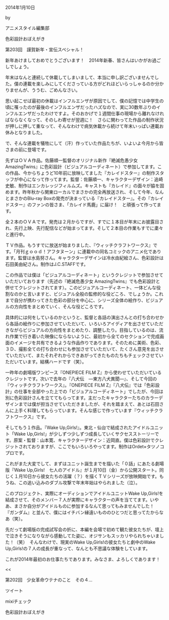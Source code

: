 <!-- source: http://animestyle.jp/2014/01/10/6768/ -->

2014年1月10日

 

 by 

 

アニメスタイル編集部

 

色彩設計おぼえがき

 

第203回　謹賀新年・宣伝スペシャル！


新年あけましておめでとうございます！　2014年新春、皆さんはいかがお過ごしでしょう。


年末はなんと連続して休載してしまいまして、本当に申し訳ございませんでした。僕の連載を楽しみにしてくださっている方がどれほどいらっしゃるのか分かりませんが、ううむ、ごめんなさい。


思い起こせば最初の休載はインフルエンザが原因でして、僕の記憶では中学生の頃に罹ったのが最後のインフルエンザだったハズなので、実に30数年ぶりのインフルエンザだったわけですよ。そのおかげで１週間仕事の現場から離れなければならなくなって、そのしわ寄せが翌週に！　さらに関わってた作品の制作状況が押しに押して重なって、そんなわけで病気休載から続けて年末いっぱい連載お休みとなりました。


で、そんな連載を犠牲にして（汗）作っていた作品たちが、いよいよ今月から皆さまの前に登場です。


先ずはＯＶＡ作品。佐藤順一監督のオリジナル新作『絶滅危愚少女　AmazingTwins』に色彩設計（ビジュアルコーディネート）で参加してます。この作品、今からちょうど10年前に放映してました『カレイドスター』の制作スタッフが中心になって作ってます。監督：佐藤順一、キャラクターデザイン：追崎史敏、制作はエンカレッジフィルムズ。キャストも『カレイド』の面々が脇を固めます。昨年秋から関東ローカルでまさかの完全再放送され、そして今年、なんとまさかのBlu-ray Boxの発売が決まっている『カレイドスター』。その『カレイドスター』のファンの皆さま、「カレイド馬鹿」に届け！　と頑張って作ってます。


全２本のＯＶＡです。発売は２月からですが、すでに１本目が年末にお披露目され、先行上映、先行配信などが始まってます。そして２本目の作業もすでに粛々と進行中。


ＴＶ作品。もうすでに放送が始まりました、『ウィッチクラフトワークス』です。「月刊ｇｏｏｄ！アフタヌーン」に連載中の同名コミックのアニメ化であります。監督は水島努さん。キャラクターデザインは冷水由紀絵さん、色彩設計は石田美由紀さん。制作はJ.C.STAFFです。


この作品では僕は「ビジュアルコーディネート」というクレジットで参加させていただいております（先述の『絶滅危愚少女 AmazingTwins』でも色彩設計と併せてクレジットされてます）。このビジュアルコーディネート、一体どんな役割なのかと言いますと、ビジュアル全般の監修的な役どころ、でしょうか。これまで自分が携わってきた色彩の部分を中心に、シリーズ全体の絵作り、ビジュアルの方向性をまとめていく、そんな役どころです。


具体的には何をしているのかというと、監督と各話の演出さんとの打ち合わせから各話の絵作りに参加させていただいて、いろいろアイディアを出させていただきながらビジュアルの方向性をまとめたり、調整したり。目指しているのは、流れ作業で行き着いた映像にならないように、最初から全てのセクションで完成画面のイメージを共有できるような作品作りであります。そのために美術、色彩、３Ｄ、撮影全ての打ち合わせにも参加させていただいて、たくさん意見を出させていただいて、またそれぞれからできあがってきたものたちもチェックさせていただいています。結構ハードです（笑）。


一昨年の劇場版ワンピース『ONEPIECE FILM Z』から使わせていただいているクレジットです。次いで去年の『八犬伝　—東方八犬異聞—』、そして今回の『ウィッチクラフトワークス』。『ONEPIECE FILM Z』『八犬伝』では「色彩設計」の仕事を全部やった上での「ビジュアルコーディネート」でしたが、今回は別に色彩設計さんを立ててもらってます。主だったキャラクターたちのカラーデザインまでは僕が担当させていただきましたが、それを踏まえて、あとは石田さんに上手く料理してもらっています。そんな感じで作っています『ウィッチクラフトワークス』です。


そしてもう１作品。『Wake Up,Girls!』。東北・仙台で結成されたアイドルユニット「Wake Up,Girls!」が少しずつ少しずつ成長していくサクセスストーリーです。原案・監督：山本寛、キャラクターデザイン：近岡直。僕は色彩設計でクレジットされておりますが、ここでもいろいろやってます。制作はOrdet×タツノコプロです。


これがまた大変でして、まずはユニット誕生までを描いた「０話」にあたる劇場版『Wake Up,Girls!　七人のアイドル』が１月10日（金）から公開スタート。同じく１月10日から彼女たちの活躍（？）を描くＴＶシリーズが放映開始です。もうね、この追い込みのダブル攻撃で年末年始はやられました（泣）。


このプロジェクト、実際にオーディションでアイドルユニットWake Up,Girls!を結成させて、そのメンバー７人が実際にキャラクターの声を当ててます。いやあ、まさか自分がアイドルものに参加するなんて思ってもみませんでした！　『ガンダム』と並んで、僕にはイチバン縁遠いもののひとつだと思ってたからなあ（笑）。


先だって劇場版の完成試写会の折に、本編を会場で初めて観た彼女たちが、壇上で泣きそうになりながら感動してた姿に、オジサンもスッカリやられちゃいました！（笑）　そんなわけで、現実のWake Up,Girls!の彼女たちと劇中のWake Up,Girls!の７人の成長が重なって、なんとも不思議な体験をしています。


これが2014年最初のお仕事たちであります。みなさま、よろしくであります！

 


<< 

第202回　少女革命ウテナのこと　その４...

ツイート

mixiチェック

色彩設計おぼえがき
